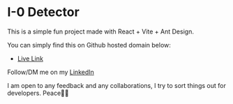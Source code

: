# I-0 Detector

This is a simple fun project made with React + Vite + Ant Design.

You can simply find this on Github hosted domain below:

- [Live Link](https://sahaspuria.github.io/i-0-detector/](https://i0detector-4avq--5173--34455753.local-credentialless.webcontainer.io/))


Follow/DM me on my [LinkedIn](https://www.linkedin.com/in/sahaspuria/)

I am open to any feedback and any collaborations, I try to sort things out for developers. Peace✌🏻
